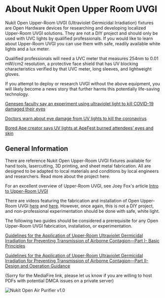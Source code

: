 # About Nukit Open Upper Room UVGI
Nukit Open Upper-Room UVGI (Ultraviolet Germicidal Irradiation) fixtures are Open Hardware devices for researching and developing localized Upper-Room UVGI solutions. They are not a DIY project and should only be used with UVC lights by qualified professionals. If you would like to learn about Upper-Room UVGI you can use them with safe, readily available white lights and a lux meter. 

Qualified professionals will need a UVC meter that measures 254nm to 0.01 mW/cm2 resolution, a protective face shield that has UV blocking characteristics verified by that UVC meter, long sleeves, and lightweight gloves.

If you attempt to deploy or research UVGI without the above equipment, you will likely become a news story that further harms this potentially life-saving technology. 

[Geneseo faculty say an experiment using ultraviolet light to kill COVID-19 damaged their eyes](https://www.wxxinews.org/local-news/2022-04-14/geneseo-faculty-say-uv-c-light-to-target-covid-damaged-their-eyes)

[Doctors warn about eye damage from UV lights to kill the coronavirus](https://www.nbcnews.com/health/health-news/doctors-warn-about-eye-damage-uv-lights-kill-coronavirus-n1249009)

[Bored Ape creator says UV lights at ApeFest burned attendees’ eyes and skin](https://arstechnica.com/health/2023/11/bored-ape-creator-says-uv-lights-at-apefest-burned-attendees-eyes-and-skin/)

**General Information**
---
There are reference Nukit Open Upper-Room UVGI fixtures available for hand tools, lasercutting, 3D printing, and sheet metal fabrication. All are designed to be adapted to local materials and conditions by local engineers and researchers. Read more about the project here.

For an excellent overview of Upper-Room UVGI, see Joey Fox's article [Intro to Upper-Room UVGI](https://itsairborne.com/intro-to-upper-room-uvgi-a36e00862c04)

There are videos featuring the fabrication and installation of Open Upper-Room UVGI [here](https://youtu.be/QSnUce9xdNo) and [here](https://youtu.be/VVzKQwjtzhc). However, once again, this is not a DIY project, and non-professional experimentation should be done with safe, white light.

The following two guides should be considered a prerequisite for any Open Upper-Room UVGI fabrication, installation, or experimentation.

[Guidelines for the Application of Upper-Room Ultraviolet Germicidal Irradiation for Preventing Transmission of Airborne Contagion—Part I- Basic Principles](https://www.mediafire.com/file/c3c6aij5ctm65wk/Guidelines_for_the_Application_of_Upper-Room_Ultraviolet_Germicidal_Irradiation_for_Preventing_Transmission_of_Airborne_Contagion%25E2%2580%2594Part_I-_Basic_Principles.pdf/file)

[Guidelines for the Application of Upper-Room Ultraviolet Germicidal Irradiation for Preventing Transmission of Airborne Contagion—Part II- Design and Operation Guidance](https://www.mediafire.com/file/8tyhdqi13e3368i/Guidelines_for_the_Application_of_Upper-Room_Ultraviolet_Germicidal_Irradiation_for_Preventing_Transmission_of_Airborne_Contagion%25E2%2580%2594Part_II-_Design_and_Operation_Guidance.pdf/file)

(Sorry for the MediaFire link, please let us know if you are willing to host PDFs with potential DMCA issues on a private server)

![Nukit Open Air Purifier v1.0](https://github.com/opennukit/Nukit-Open-Air-Purifier/blob/main/Nukit-Open-Air-Purifier-3-v1.0.jpg?raw=true)
